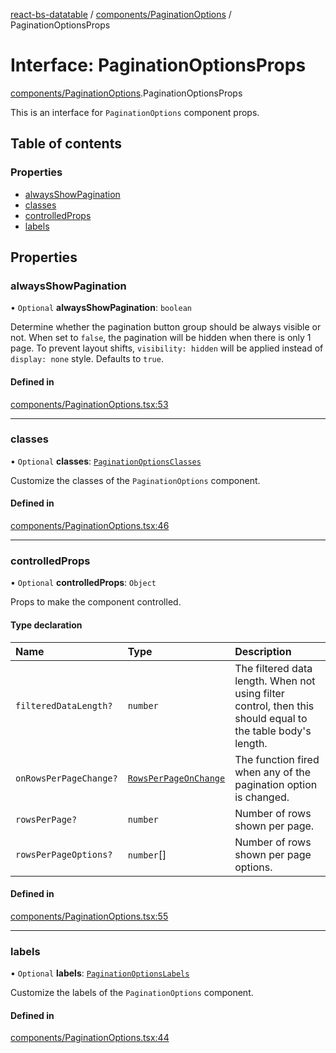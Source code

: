 [react-bs-datatable](../README.md) / [components/PaginationOptions](../modules/components_PaginationOptions.md) / PaginationOptionsProps

# Interface: PaginationOptionsProps

[components/PaginationOptions](../modules/components_PaginationOptions.md).PaginationOptionsProps

This is an interface for `PaginationOptions` component props.

## Table of contents

### Properties

- [alwaysShowPagination](components_PaginationOptions.PaginationOptionsProps.md#alwaysshowpagination)
- [classes](components_PaginationOptions.PaginationOptionsProps.md#classes)
- [controlledProps](components_PaginationOptions.PaginationOptionsProps.md#controlledprops)
- [labels](components_PaginationOptions.PaginationOptionsProps.md#labels)

## Properties

### alwaysShowPagination

• `Optional` **alwaysShowPagination**: `boolean`

Determine whether the pagination button group should be always visible or not.
When set to `false`, the pagination will be hidden when there is only 1 page.
To prevent layout shifts, `visibility: hidden` will be applied instead of
`display: none` style. Defaults to `true`.

#### Defined in

[components/PaginationOptions.tsx:53](https://github.com/imballinst/react-bs-datatable/blob/0222533/src/components/PaginationOptions.tsx#L53)

___

### classes

• `Optional` **classes**: [`PaginationOptionsClasses`](components_PaginationOptions.PaginationOptionsClasses.md)

Customize the classes of the `PaginationOptions` component.

#### Defined in

[components/PaginationOptions.tsx:46](https://github.com/imballinst/react-bs-datatable/blob/0222533/src/components/PaginationOptions.tsx#L46)

___

### controlledProps

• `Optional` **controlledProps**: `Object`

Props to make the component controlled.

#### Type declaration

| Name | Type | Description |
| :------ | :------ | :------ |
| `filteredDataLength?` | `number` | The filtered data length. When not using filter control, then this should equal to the table body's length. |
| `onRowsPerPageChange?` | [`RowsPerPageOnChange`](../modules/helpers_types.md#rowsperpageonchange) | The function fired when any of the pagination option is changed. |
| `rowsPerPage?` | `number` | Number of rows shown per page. |
| `rowsPerPageOptions?` | `number`[] | Number of rows shown per page options. |

#### Defined in

[components/PaginationOptions.tsx:55](https://github.com/imballinst/react-bs-datatable/blob/0222533/src/components/PaginationOptions.tsx#L55)

___

### labels

• `Optional` **labels**: [`PaginationOptionsLabels`](components_PaginationOptions.PaginationOptionsLabels.md)

Customize the labels of the `PaginationOptions` component.

#### Defined in

[components/PaginationOptions.tsx:44](https://github.com/imballinst/react-bs-datatable/blob/0222533/src/components/PaginationOptions.tsx#L44)
